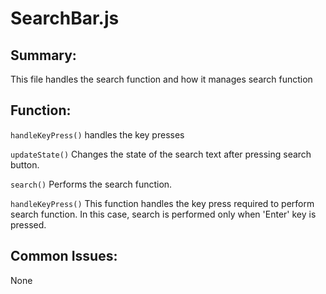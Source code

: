 # SearchBar.js

## Summary: 
This file handles the search function and how it manages search function

## Function: 
`handleKeyPress()` handles the key presses 

`updateState()` Changes the state of the search text after pressing
search button.

`search()` Performs the search function.

`handleKeyPress()` This function handles the key press required to perform
search function. In this case, search is performed only when 'Enter' key is pressed.

## Common Issues:
None